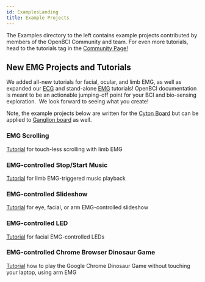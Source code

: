 ```yaml
---
id: ExamplesLanding
title: Example Projects
---
```


The Examples directory to the left contains example projects contributed by members of the OpenBCI Community and team. For even more tutorials, head to the tutorials tag in the [Community Page!](openbci.com/community)

## New EMG Projects and Tutorials

We added all-new tutorials for facial, ocular, and limb EMG, as well as expanded our [ECG](https://docs.openbci.com/docs/01GettingStarted/02-Biosensing-Setups/ECGSetup) and stand-alone [EMG](https://docs.openbci.com/docs/01GettingStarted/02-Biosensing-Setups/EMGSetup) tutorials! OpenBCI documentation is meant to be an actionable jumping-off point for your BCI and bio-sensing exploration.  We look forward to seeing what you create!

Note, the example projects below are written for the [Cyton Board](https://shop.openbci.com/collections/frontpage/products/cyton-biosensing-board-8-channel) but can be applied to [Ganglion board](https://shop.openbci.com/collections/frontpage/products/ganglion-board) as well.

### EMG Scrolling

[Tutorial](https://docs.openbci.com/docs/07Examples/18-EMGProjects/EMGscrolling) for touch-less scrolling with limb EMG

### EMG-controlled Stop/Start Music

[Tutorial](https://docs.openbci.com/docs/07Examples/18-EMGProjects/EMGmusic) for limb EMG-triggered music playback

### EMG-controlled Slideshow

[Tutorial](https://docs.openbci.com/docs/07Examples/18-EMGProjects/EMGslideshow) for eye, facial, or arm EMG-controlled slideshow

### EMG-controlled LED

[Tutorial](https://docs.openbci.com/docs/07Examples/18-EMGProjects/EMG_LED) for facial EMG-controlled LEDs

### EMG-controlled Chrome Browser Dinosaur Game

[Tutorial](https://docs.openbci.com/docs/07Examples/18-EMGProjects/EMG_Chrome_Dino_Game) how to play the Google Chrome Dinosaur Game without touching your laptop, using arm EMG
